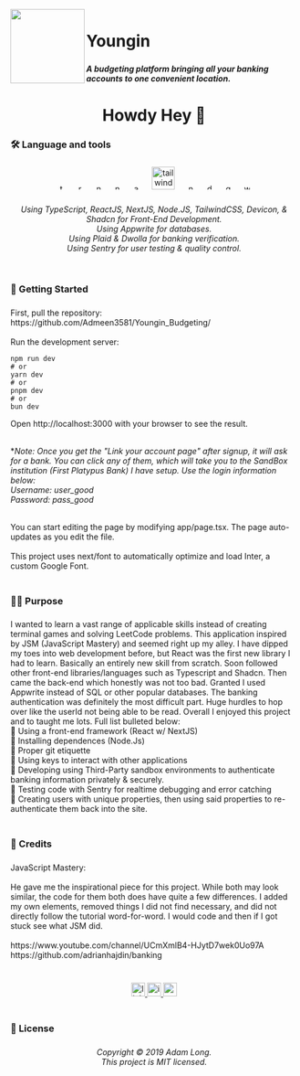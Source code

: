 <br clear="both">

<img align="left" height="130" src="https://i.postimg.cc/fy6kd2Ws/logo.png"  />

###

<h1 align="left">Youngin</h1>

###

<h5 align="left">A budgeting platform bringing all your banking accounts to one convenient location.</h5>

###

<h3 align="center"></h3>

###

<h1 align="center">Howdy Hey 👋</h1>

###

<h3 align="left">🛠 Language and tools</h3>

###

<div align="center">
  <img src="https://cdn.jsdelivr.net/gh/devicons/devicon/icons/typescript/typescript-original.svg" height="10" alt="typescript logo"  />
  <img width="15" />
  <img src="https://cdn.jsdelivr.net/gh/devicons/devicon/icons/react/react-original-wordmark.svg" height="10" alt="react logo"  />
  <img width="15" />
  <img src="https://cdn.jsdelivr.net/gh/devicons/devicon/icons/nextjs/nextjs-original.svg" height="10" alt="nextjs logo"  />
  <img width="15" />
  <img src="https://cdn.jsdelivr.net/gh/devicons/devicon/icons/nodejs/nodejs-plain-wordmark.svg" height="10" alt="nodejs logo"  />
  <img width="15" />
  <img src="https://cdn.jsdelivr.net/gh/devicons/devicon/icons/appwrite/appwrite-original.svg" height="10" alt="appwrite logo"  />
  <img width="15" />
  <img src="https://skillicons.dev/icons?i=tailwind" height="40" alt="tailwindcss logo"  />
  <img width="15" />
  <img src="https://cdn.jsdelivr.net/gh/devicons/devicon/icons/npm/npm-original-wordmark.svg" height="10" alt="npm logo"  />
  <img width="15" />
  <img src="https://cdn.jsdelivr.net/gh/devicons/devicon/icons/devicon/devicon-original.svg" height="10" alt="devicon logo"  />
  <img width="15" />
  <img src="https://cdn.jsdelivr.net/gh/devicons/devicon/icons/git/git-plain-wordmark.svg" height="10" alt="git logo"  />
  <img width="15" />
  <img src="https://cdn.jsdelivr.net/gh/devicons/devicon/icons/webstorm/webstorm-original.svg" height="10" alt="webstorm logo"  />
</div>

###

<h6 align="center">Using TypeScript, ReactJS, NextJS, Node.JS, TailwindCSS, Devicon, & Shadcn for Front-End Development.<br>Using Appwrite for databases.<br>Using Plaid & Dwolla for banking verification.<br>Using Sentry for user testing & quality control.</h6>

###

<h3 align="left"><br>🔄 Getting Started</h3>

###

<p align="left">First, pull the repository: https://github.com/Admeen3581/Youngin_Budgeting/<br><br>Run the development server:<br></p>

```
npm run dev
# or
yarn dev
# or
pnpm dev
# or
bun dev
```

<p>Open http://localhost:3000 with your browser to see the result.<br><br></p>

**Note: Once you get the "Link your account page" after signup, it will ask for a bank. You can click any of them, which will take you to the SandBox institution (First Platypus Bank) I have setup. Use the login information below:<br>Username: user_good<br>Password: pass_good*

<p><br>You can start editing the page by modifying app/page.tsx. The page auto-updates as you edit the file.<br><br>This project uses next/font to automatically optimize and load Inter, a custom Google Font.</p>

###

<h3 align="left"><br>👩‍💻  Purpose</h3>

###

<p align="left">I wanted to learn a vast range of applicable skills instead of creating terminal games and solving LeetCode problems. This application inspired by JSM (JavaScript Mastery) and seemed right up my alley. I have dipped my toes into web development before, but React was the first new library I had to learn. Basically an entirely new skill from scratch. Soon followed other front-end libraries/languages such as Typescript and Shadcn. Then came the back-end which honestly was not too bad. Granted I used Appwrite instead of SQL or other popular databases. The banking authentication was definitely the most difficult part. Huge hurdles to hop over like the userId not being able to be read. Overall I enjoyed this project and to taught me lots. Full list bulleted below:<br>🔹 Using a front-end framework (React w/ NextJS)<br>🔹 Installing dependences (Node.Js)<br>🔹 Proper git etiquette <br>🔹 Using keys to interact with other applications<br>🔹 Developing using Third-Party sandbox environments to authenticate banking information privately & securely.<br>🔹 Testing code with Sentry for realtime debugging and error catching<br>🔹 Creating users with unique properties, then using said properties to re-authenticate them back into the site.</p>

###

<h3 align="left"><br>🔑 Credits</h3>

###

<p align="left">JavaScript Mastery:<br><br>He gave me the inspirational piece for this project. While both may look similar, the code for them both does have quite a few differences. I added my own elements, removed things I did not find necessary, and did not directly follow the tutorial word-for-word. I would code and then if I got stuck see what JSM did.<br><br>https://www.youtube.com/channel/UCmXmlB4-HJytD7wek0Uo97A<br>https://github.com/adrianhajdin/banking</p>

###

<br clear="both">

<div align="center">
  <a href="https://www.linkedin.com/in/adamlong18/" target="_blank">
    <img src="https://img.shields.io/static/v1?message=LinkedIn&logo=linkedin&label=&color=0077B5&logoColor=white&labelColor=&style=for-the-badge" height="24" alt="linkedin logo"  />
  </a>
  <a href="https://www.instagram.com/admeen18/" target="_blank">
    <img src="https://img.shields.io/static/v1?message=Instagram&logo=instagram&label=&color=E4409F&logoColor=white&labelColor=&style=for-the-badge" height="24" alt="instagram logo"  />
  </a>
  <a href="adam.jacob.long@gmail.com" target="_blank">
    <img src="https://img.shields.io/static/v1?message=Gmail&logo=gmail&label=&color=D14836&logoColor=white&labelColor=&style=for-the-badge" height="24" alt="gmail logo"  />
  </a>
</div>

###

<h3 align="left"><br>📝 License</h3>

###

<h6 align="center">Copyright © 2019 Adam Long.<br>This project is MIT licensed.</h6>

###

